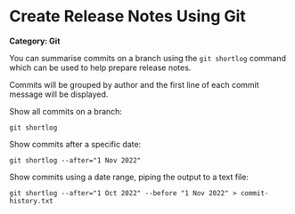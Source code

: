 
# Create Release Notes Using Git

__Category: Git__

You can summarise commits on a branch using the `git shortlog` command which can be used to help prepare release notes.

Commits will be grouped by author and the first line of each commit message will be displayed.

Show all commits on a branch:

```shell
git shortlog
```

Show commits after a specific date:

```shell
git shortlog --after="1 Nov 2022"
```

Show commits using a date range, piping the output to a text file:

```shell
git shortlog --after="1 Oct 2022" --before "1 Nov 2022" > commit-history.txt
```
